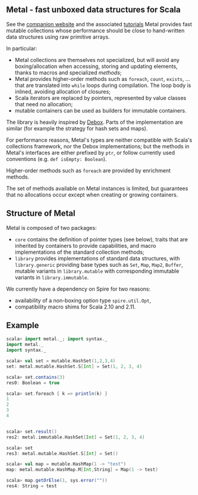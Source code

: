 ## Metal - fast unboxed data structures for Scala

See the [companion website](https://denisrosset.github.io/metal) and the
associated [tutorials](https://denisrosset.github.io/metal/tutorials.html)
Metal provides fast mutable collections whose performance should be close to
hand-written data structures using raw primitive arrays.

In particular:

- Metal collections are themselves not specialized, but will avoid any boxing/allocation
  when accessing, storing and updating elements, thanks to macros and specialized
  *methods*;
- Metal provides higher-order methods such as `foreach`, `count`, `exists`, ...
  that are translated into `while` loops during compilation. The loop body
  is inlined, avoiding allocation of closures;
- Scala iterators are replaced by pointers, represented by value classes that
  need no allocation;
- mutable containers can be used as builders for immutable containers.

The library is heavily inspired by [Debox](http://github.com/non/debox). Parts of the
implementation are similar (for example the strategy for hash sets and maps).

For performance reasons, Metal's types are neither compatible with Scala's
collections framework, nor the Debox implementations; but the methods in
Metal's interfaces are either prefixed by `ptr`, or follow currently used
conventions (e.g. `def isEmpty: Boolean`).

Higher-order methods such as `foreach` are provided by enrichment methods.

The set of methods available on Metal instances is limited, but guarantees
that no allocations occur except when creating or growing containers.

## Structure of Metal

Metal is composed of two packages:

- `core` contains the definition of pointer types (see below), traits that are
  inherited by containers to provide capabilities, and macro implementations of
  the standard collection methods;
- `library` provides implementations of standard data structures, with
  `library.generic` providing base types such as `Set`, `Map`, `Map2`, `Buffer`,
  mutable variants in `library.mutable` with corresponding immutable variants
  in `library.immutable`.
  
We currently have a dependency on Spire for two reasons:

- availability of a non-boxing option type `spire.util.Opt`,
- compatibility macro shims for Scala 2.10 and 2.11.

## Example

```scala
scala> import metal._; import syntax._
import metal._
import syntax._

scala> val set = mutable.HashSet(1,2,3,4)
set: metal.mutable.HashSet.S[Int] = Set(1, 2, 3, 4)

scala> set.contains(3)
res0: Boolean = true

scala> set.foreach { k => println(k) }
1
2
3
4


scala> set.result()
res2: metal.immutable.HashSet[Int] = Set(1, 2, 3, 4)

scala> set
res3: metal.mutable.HashSet.S[Int] = Set()

scala> val map = mutable.HashMap(1 -> "test")
map: metal.mutable.HashMap.M[Int,String] = Map(1 -> test)

scala> map.getOrElse(1, sys.error(""))
res4: String = test

```
